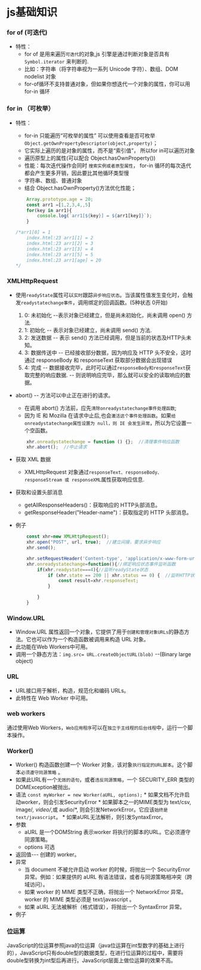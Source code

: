 # js基础知识

### for of (可迭代)
* 特性：
    * for of 是用来遍历`可迭代`的对象,js 引擎是通过判断对象是否具有 `Symbol.iterator` 来判断的.
    * 比如：字符串（将字符串视为一系列 Unicode 字符）、数组、DOM nodelist 对象
    * for-of循环不支持普通对象，但如果你想迭代一个对象的属性，你可以用for-in 循环

### for in （可枚举）
* 特性：
    * for-in 只能遍历“可枚举的属性” 可以使用查看是否可枚举`Object.getOwnPropertyDescriptor(object,property)`；
    * 它实际上遍历的是对象的属性，而不是“索引值”， 所以for in可以遍历对象
    * 遍历原型上的属性(可以配合 Object.hasOwnProperty())
    * 性能：每次迭代操作会同时 `搜索实例或者原型属性`， for-in 循环的每次迭代都会产生更多开销，因此要比其他循环类型慢
    * 字符串、数组、普通对象
    * 结合 Object.hasOwnProperty()方法优化性能；

    ```js
        Array.prototype.age = 20;
        const arr1 =[1,2,3,4,,5]
        for(key in arr1){
            console.log(`arr1[${key}] = ${arr1[key]}`);
        }

    /*arr1[0] = 1
        index.html:23 arr1[1] = 2
        index.html:23 arr1[2] = 3
        index.html:23 arr1[3] = 4
        index.html:23 arr1[5] = 5
        index.html:23 arr1[age] = 20
    */
    ```

### XMLHttpRequest
* 使用`readyState`属性可以`实时`跟踪`异步响应状态`。当该属性值发生变化时，会触发`readystatechange事件`，调用绑定的回调函数。(5种状态 0开始)
    1. 0: 未初始化 --表示对象已经建立，但是尚未初始化，尚未调用 open() 方法.
    2. 1: 初始化 -- 表示对象已经建立，尚未调用 send() 方法. 
    3. 2: 发送数据 -- 表示 send() 方法已经调用，但是当前的状态及HTTP头未知。
    4. 3: 数据传送中 -- 已经接收部分数据，因为响应及 HTTP 头不安全，这时通过 responseBody 和 responseText 获取部分数据会出现错误
    5. 4: 完成 -- 数据接收完毕，此时可以通过`responseBody和responseText`获取完整的响应数据. -- 则说明响应完毕，那么就可以安全的读取响应的数据。
* abort() -- 方法可以中止正在进行的请求。
   
    * 在调用 abort() 方法前，应先`清除onreadystatechange事件处理函数`;
    * 因为 IE 和 Mozilla 在请求中止后,也会`激活这个事件处理函数`。如果`给onreadystatechange属性设置为 null，则 IE 会发生异常`，所以为它设置一个空函数。

    ```js
        xhr.onreadystatechange = function () {};  //清理事件响应函数
        xhr.abort();  //中止请求
    ```
* 获取 XML 数据
    * XMLHttpRequest 对象通过` responseText、responseBody、responseStream 或 responseXML `属性获取响应信息.
* 获取和设置头部消息
    * getAllResponseHeaders()：获取响应的 HTTP头部消息。
    * getResponseHeader("Header-name")：获取指定的 HTTP 头部消息。

* 例子
    ```js
        const xhr=new XMLHttpRequest();
        xhr.open("POST", url, true);  //建立间接，要求异步响应
        xhr.send();

        xhr.setRequestHeader('Content-type', 'application/x-www-form-urlencoded');  //设置为表单方式提交
        xhr.onreadystatechange=function(){//绑定响应状态事件监听函数
            if(xhr.readystate===4){//监听readyState状态
                if (xhr.state == 200 || xhr.status == 0) {  //监听HTTP状态码
                    const result=xhr.responseText;
                }

            }
        }
    ```

### Window.URL
 * Window.URL 属性返回一个对象，它提供了用于`创建和管理对象URLs`的静态方法。它也可以作为一个构造函数被调用来构造 URL 对象。
 * 此功能在Web Workers中可用。
 * 调用一个静态方法：`img.src= URL.createObjectURL(blob)` --(Binary large object)

### URL
 * URL接口用于解析，构造，规范化和编码 URLs。
 * 此特性在 Web Worker 中可用。

### web workers
通过使用Web Workers，`Web应用程序`可以在`独立于主线程的后台线程`中，运行一个脚本操作。

### Worker()
* Worker() 构造函数创建一个 Worker 对象，该对象`执行指定的URL脚本`。这个脚本`必须遵守同源策略` 。
* 如果此URL有一个`无效的语句`，或者`违反同源策略`，一个 SECURITY_ERR 类型的DOMException被抛出。
* 语法 `const myWorker = new Worker(aURL, options);`
        * 如果文档不允许启动worker，则会引发SecurityError
        * 如果脚本之一的MIME类型为 text/csv, image/*, video/*,或 audio/*, 则会引发NetworkError。它应该`始终是text/javascript`。
        * 如果aURL无法解析，则引发SyntaxError。
* 参数 
    * aURL
        是一个DOMString 表示worker 将执行的脚本的URL。它必须遵守同源策略。
    * options 可选
* 返回值--- 创建的 worker。
* 异常
    * 当 document 不被允许启动 worker 的时候，将抛出一个 SecurityError 异常。例如：如果提供的 aURL 有语法错误，或者与同源策略相冲突（跨域访问）。
    * 如果 worker 的 MIME 类型不正确，将抛出一个 NetworkError 异常。worker 的 MIME 类型必须是 text/javascript 。
    * 如果 aURL 无法被解析（格式错误），将抛出一个 SyntaxError 异常。
* 例子


### 位运算
JavaScript的位运算参照java的位运算（java位运算在int型数字的基础上进行的），JavaScript只有double型的数据类型，在进行位运算的过程中，需要将double型转换为int型后再进行。JavaScript层面上做位运算的效果不高。